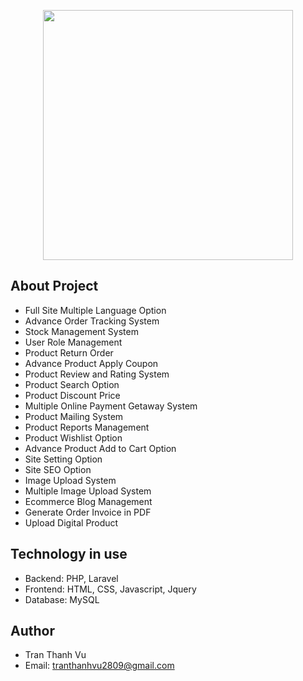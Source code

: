 <p align="center"><a href="https://laravel.com" target="_blank"><img src="https://raw.githubusercontent.com/laravel/art/master/logo-lockup/5%20SVG/2%20CMYK/1%20Full%20Color/laravel-logolockup-cmyk-red.svg" width="400"></a></p>


## About Project
- Full Site Multiple Language Option
- Advance Order Tracking System
- Stock Management System
- User Role Management
- Product Return Order
- Advance Product Apply Coupon
- Product Review and Rating System
- Product Search Option
- Product Discount Price
- Multiple Online Payment Getaway System
- Product Mailing System
- Product Reports Management
- Product Wishlist Option
- Advance Product Add to Cart Option
- Site Setting Option
- Site SEO Option
- Image Upload System
- Multiple Image Upload System
- Ecommerce Blog Management
- Generate Order Invoice in PDF
- Upload Digital Product

## Technology in use
- Backend: PHP, Laravel
- Frontend: HTML, CSS, Javascript, Jquery
- Database: MySQL

## Author
- Tran Thanh Vu
- Email: tranthanhvu2809@gmail.com



